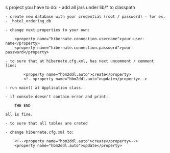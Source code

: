 s project you have to do:
    - add all jars under lib/* to classpath

    - create new database with your credential (root / password) - for ex. - _hotel_ordering_db

    - change next properties to your own:

        <property name="hibernate.connection.username">your-user-name</property>
        <property name="hibernate.connection.password">your-password</property>

    - to sure that at hibernate.cfg.xml, has next uncomment / comment line:

            <property name="hbm2ddl.auto">create</property>
            <!--<property name="hbm2ddl.auto">update</property>-->

    - run main() at Application class.

    - if console doesn't contain error and print:

        THE END

    all is fine.

    - to sure that all tables are creted

    - change hibernate.cfg.xml to:

        <!--<property name="hbm2ddl.auto">create</property>-->
        <property name="hbm2ddl.auto">update</property>

